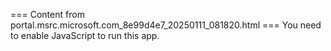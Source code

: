 === Content from portal.msrc.microsoft.com_8e99d4e7_20250111_081820.html ===
You need to enable JavaScript to run this app.
